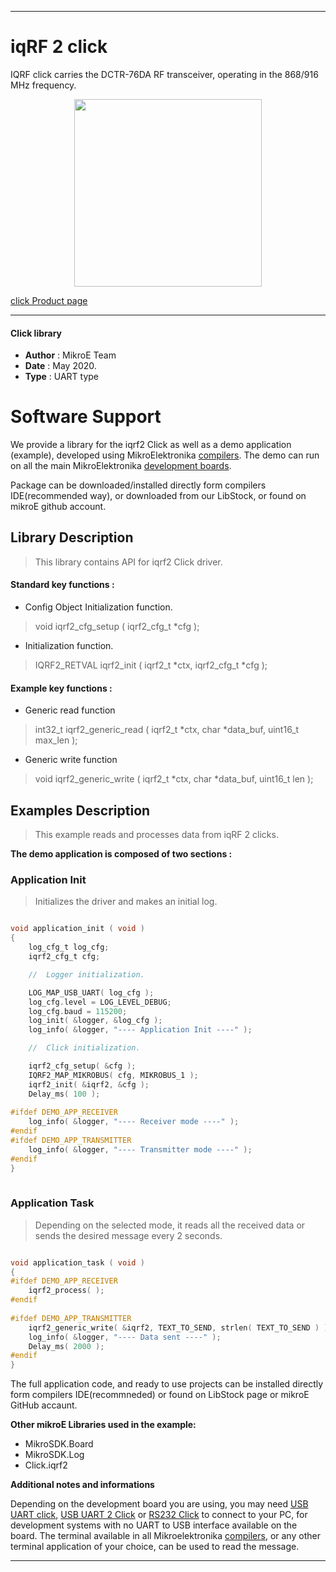 
---
# iqRF 2 click

IQRF click carries the DCTR-76DA RF transceiver, operating in the 868/916 MHz frequency.

<p align="center">
  <img src="https://download.mikroe.com/images/click_for_ide/iqrf2_click.png" height=300px>
</p>

[click Product page](https://www.mikroe.com/iqrf-2-click)

---


#### Click library 

- **Author**        : MikroE Team
- **Date**          : May 2020.
- **Type**          : UART type


# Software Support

We provide a library for the iqrf2 Click 
as well as a demo application (example), developed using MikroElektronika 
[compilers](https://shop.mikroe.com/compilers). 
The demo can run on all the main MikroElektronika [development boards](https://shop.mikroe.com/development-boards).

Package can be downloaded/installed directly form compilers IDE(recommended way), or downloaded from our LibStock, or found on mikroE github account. 

## Library Description

> This library contains API for iqrf2 Click driver.

#### Standard key functions :

- Config Object Initialization function.
> void iqrf2_cfg_setup ( iqrf2_cfg_t *cfg ); 
 
- Initialization function.
> IQRF2_RETVAL iqrf2_init ( iqrf2_t *ctx, iqrf2_cfg_t *cfg );

#### Example key functions :

- Generic read function
> int32_t iqrf2_generic_read ( iqrf2_t *ctx, char *data_buf, uint16_t max_len );
 
- Generic write function
> void iqrf2_generic_write ( iqrf2_t *ctx, char *data_buf, uint16_t len );

## Examples Description

> This example reads and processes data from iqRF 2 clicks.

**The demo application is composed of two sections :**

### Application Init 

> Initializes the driver and makes an initial log.

```c

void application_init ( void )
{
    log_cfg_t log_cfg;
    iqrf2_cfg_t cfg;

    //  Logger initialization.

    LOG_MAP_USB_UART( log_cfg );
    log_cfg.level = LOG_LEVEL_DEBUG;
    log_cfg.baud = 115200;
    log_init( &logger, &log_cfg );
    log_info( &logger, "---- Application Init ----" );

    //  Click initialization.

    iqrf2_cfg_setup( &cfg );
    IQRF2_MAP_MIKROBUS( cfg, MIKROBUS_1 );
    iqrf2_init( &iqrf2, &cfg );
    Delay_ms( 100 );
    
#ifdef DEMO_APP_RECEIVER
    log_info( &logger, "---- Receiver mode ----" );
#endif    
#ifdef DEMO_APP_TRANSMITTER
    log_info( &logger, "---- Transmitter mode ----" );
#endif   
}
  
```

### Application Task

> Depending on the selected mode, it reads all the received data or sends the desired message every 2 seconds.

```c

void application_task ( void )
{
#ifdef DEMO_APP_RECEIVER
    iqrf2_process( );
#endif    
    
#ifdef DEMO_APP_TRANSMITTER
    iqrf2_generic_write( &iqrf2, TEXT_TO_SEND, strlen( TEXT_TO_SEND ) );
    log_info( &logger, "---- Data sent ----" );
    Delay_ms( 2000 );
#endif   
}  

```

The full application code, and ready to use projects can be  installed directly form compilers IDE(recommneded) or found on LibStock page or mikroE GitHub accaunt.

**Other mikroE Libraries used in the example:** 

- MikroSDK.Board
- MikroSDK.Log
- Click.iqrf2

**Additional notes and informations**

Depending on the development board you are using, you may need 
[USB UART click](https://shop.mikroe.com/usb-uart-click), 
[USB UART 2 Click](https://shop.mikroe.com/usb-uart-2-click) or 
[RS232 Click](https://shop.mikroe.com/rs232-click) to connect to your PC, for 
development systems with no UART to USB interface available on the board. The 
terminal available in all Mikroelektronika 
[compilers](https://shop.mikroe.com/compilers), or any other terminal application 
of your choice, can be used to read the message.



---
